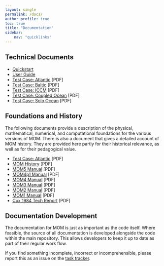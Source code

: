 ```yaml
---
layout: single
permalink: /docs/
author_profile: true
toc: true
title: "Documentation"
sidebar:
    nav: "quicklinks"
---
```


## Technical Documents

- [Quickstart](/docs/quick-start-guide/)
- [User Guide](/docs/userguide/)
- [Test Case: Atlantic](/assets/pdfs/testcase_atl_regional.pdf) [PDF]
- [Test Case: Baltic](/assets/pdfs/testcase_baltic_regional.pdf)  [PDF]
- [Test Case: ICCM](/assets/pdfs/testcase_ICCM.pdf)   [PDF]
- [Test Case: Coupled Ocean](/assets/pdfs/testcase_ocean_cpld.pdf)    [PDF]
- [Test Case: Solo Ocean](/assets/pdfs/testcase_ocean_solo.pdf)    [PDF]

## Foundations and History

 The following documents provide a description of the physical, mathematical, numerical, and computational foundations for the various versions of MOM. There is also a document that gives a detailed account of MOM history. They are provided here partly for their historical relevance, as well as for their pedagogical value.

- [Test Case: Atlantic](/assets/pdfs/testcase_atl_regional.pdf) [PDF]
- [MOM History](/assets/pdfs/mom_history_2017.09.19.pdf)  [PDF]
- [MOM5 Manual](/assets/pdfs/MOM5_manual.pdf)   [PDF]
- [MOM4p1 Manual](/assets/pdfs/MOM4p1_manual.pdf)   [PDF]
- [MOM4 Manual](/assets/pdfs/MOM4_manual.pdf)   [PDF]
- [MOM3 Manual](/assets/pdfs/MOM3_manual.pdf)   [PDF]
- [MOM2 Manual](/assets/pdfs/MOM2_manual.pdf)   [PDF]
- [MOM1 Manual](/assets/pdfs/MOM1_manual.pdf)   [PDF]
- [Cox 1984 Tech Report](/assets/pdfs/Cox_1984_GFDL_Tech_Report_1.pdf)    [PDF]

## Documentation Development

 The documentation for MOM is just as important as the code itself. Where feasible, the source of all documentation is developed alongside the code within the main repository. This allows developers to keep it up to date as part of their regular work flow.

 If you find something incomplete, incorrect or incomprehensible, please report this as an issue on the <a href="https://github.com/mom-ocean/MOM5/issues">task tracker</a>.